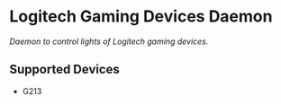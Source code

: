 # Logitech Gaming Devices Daemon

*Daemon to control lights of Logitech gaming devices.*

## Supported Devices

* G213